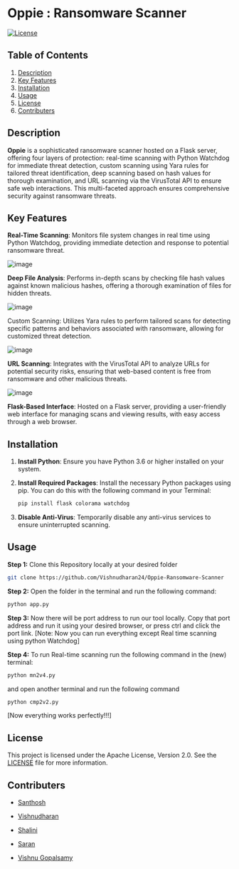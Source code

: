 # Oppie : Ransomware Scanner
[![License](https://img.shields.io/badge/License-Apache%202.0-green.svg)](https://opensource.org/licenses/Apache-2.0)

## Table of Contents
1. [Description](#description)
2. [Key Features](#key-features)
3. [Installation](#installation)
4. [Usage](#usage)
5. [License](#license)
6. [Contributers](#contributers)

## Description
**Oppie** is a sophisticated ransomware scanner hosted on a Flask server, offering four layers of protection: real-time scanning with Python Watchdog for immediate threat detection, custom scanning using Yara rules for tailored threat identification, deep scanning based on hash values for thorough examination, and URL scanning via the VirusTotal API to ensure safe web interactions. This multi-faceted approach ensures comprehensive security against ransomware threats.

## Key Features
**Real-Time Scanning**: Monitors file system changes in real time using Python Watchdog, providing immediate detection and response to potential ransomware threat.

   ![image](https://github.com/user-attachments/assets/beaca05d-55ec-4b43-a541-33ed818a60c5)
   
   **Deep File Analysis**: Performs in-depth scans by checking file hash values against known malicious hashes, offering a thorough examination of files for hidden threats.
   
   ![image](https://github.com/user-attachments/assets/9de522bc-1e1a-4581-81ad-2b1aed674bae)
   
 Custom Scanning: Utilizes Yara rules to perform tailored scans for detecting specific patterns and behaviors associated with ransomware, allowing for customized threat detection. 
 
   ![image](https://github.com/user-attachments/assets/107a8de3-8ffa-4d7a-8283-3c74889a75c8)
   
 **URL Scanning**: Integrates with the VirusTotal API to analyze URLs for potential security risks, ensuring that web-based content is free from ransomware and other malicious threats.

   ![image](https://github.com/user-attachments/assets/4d04fd64-0cf4-4e15-bb00-c7acfd316418)

 **Flask-Based Interface**: Hosted on a Flask server, providing a user-friendly web interface for managing scans and viewing results, with easy access through a web browser.
 
## Installation

1. **Install Python**: Ensure you have Python 3.6 or higher installed on your system.

2. **Install Required Packages**: Install the necessary Python packages using pip. You can do this with the following command in your Terminal:

    ```bash
    pip install flask colorama watchdog
    ```
3. **Disable Anti-Virus**: Temporarily disable any anti-virus services to ensure uninterrupted scanning.

## Usage
**Step 1:** Clone this Repository locally at your desired folder
```bash
git clone https://github.com/Vishnudharan24/Oppie-Ransomware-Scanner
```
**Step 2:** Open the folder in the terminal and run the following command:
```bash
python app.py
```
**Step 3:** Now there will be port address to run our tool locally. Copy that port address and run it using your desired browser,
or press ctrl and click the port link.
[Note: Now you can run everything except Real time scanning using python Watchdog]

**Step 4:** To run Real-time scanning run the following command in the (new) terminal:
```bash
python mn2v4.py
```
and open another terminal and run the following command
```bash
python cmp2v2.py
```
[Now everything works perfectly!!!]
## License

This project is licensed under the Apache License, Version 2.0. See the [LICENSE](./LICENSE) file for more information.

## Contributers 

- [Santhosh](https://www.linkedin.com/in/santhosh-r-43a161227/)

- [Vishnudharan](https://www.linkedin.com/in/vishnudharan-baskar/)

- [Shalini](https://www.linkedin.com/in/shalini-gr-7131a0291/)

- [Saran](https://www.linkedin.com/in/saran-r-k-0688b631b/)

- [Vishnu Gopalsamy](https://www.linkedin.com/in/vishnu-gopalsamy-13696931b)




